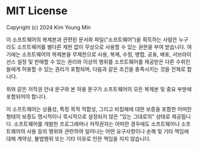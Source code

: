 # MIT License

Copyright (c) 2024 Kim Young Min

이 소프트웨어의 복제본과 관련된 문서화 파일("소프트웨어")을 획득하는 사람은 누구라도
소프트웨어를 별다른 제한 없이 무상으로 사용할 수 있는 권한을 부여 받습니다.
여기에는 소프트웨어의 복제본을 무제한으로 사용, 복제, 수정, 병합, 공표, 배포, 서브라이선스
설정 및 판매할 수 있는 권리와 이상의 행위를 소프트웨어를 제공받은 다른 수취인들에게 허용할
수 있는 권리가 포함되며, 다음과 같은 조건을 충족시키는 것을 전제로 합니다.

위와 같은 저작권 안내 문구와 본 허용 문구가 소프트웨어의 모든 복제본 및 중요 부분에 포함되어야
합니다.

이 소프트웨어는 상품성, 특정 목적 적합성, 그리고 비침해에 대한 보증을 포함한 어떠한 형태의
보증도 명시적이나 묵시적으로 설정되지 않은 "있는 그대로의" 상태로 제공됩니다.
소프트웨어를 개발한 프로그래머나 저작권자는 어떠한 경우에도 소프트웨어나 소프트웨어의
사용 등의 행위와 관련하여 일어나는 어떤 요구사항이나 손해 및 기타 책임에 대해 계약상,
불법행위 또는 기타 이유로 인한 책임을 지지 않습니다.

